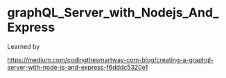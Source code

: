 # graphQL_Server_with_Nodejs_And_Express

Learned by

https://medium.com/codingthesmartway-com-blog/creating-a-graphql-server-with-node-js-and-express-f6dddc5320e1